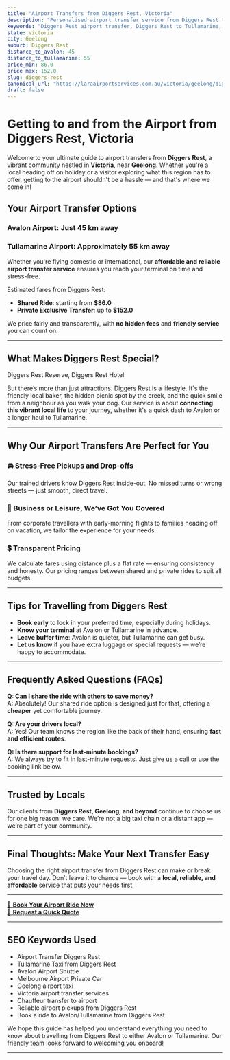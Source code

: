 ```yaml
---
title: "Airport Transfers from Diggers Rest, Victoria"
description: "Personalised airport transfer service from Diggers Rest to Avalon and Tullamarine airports. Enjoy a smooth, affordable ride with us!"
keywords: "Diggers Rest airport transfer, Diggers Rest to Tullamarine, Diggers Rest to Avalon, airport taxi Diggers Rest, private airport transfer Diggers Rest, shared ride Diggers Rest, Diggers Rest transfers, airport shuttle Diggers Rest, book Diggers Rest airport taxi, affordable Diggers Rest airport transfer, Diggers Rest airport transfer service, airport transfer Geelong, airport transfer Melbourne, Melbourne airport taxi, airport transfers Victoria, Tullamarine airport shuttle, Avalon airport transfers, Melbourne private transfer, airport transport services Melbourne"
state: Victoria
city: Geelong
suburb: Diggers Rest
distance_to_avalon: 45
distance_to_tullamarine: 55
price_min: 86.0
price_max: 152.0
slug: diggers-rest
canonical_url: "https://laraairportservices.com.au/victoria/geelong/diggers-rest/"
draft: false
---
```


# Getting to and from the Airport from Diggers Rest, Victoria

Welcome to your ultimate guide to airport transfers from **Diggers Rest**, a vibrant community nestled in **Victoria**, near **Geelong**. Whether you're a local heading off on holiday or a visitor exploring what this region has to offer, getting to the airport shouldn't be a hassle — and that's where we come in!

## Your Airport Transfer Options

### Avalon Airport: Just 45 km away  
### Tullamarine Airport: Approximately 55 km away

Whether you're flying domestic or international, our **affordable and reliable airport transfer service** ensures you reach your terminal on time and stress-free.

Estimated fares from Diggers Rest:
- **Shared Ride**: starting from **$86.0**
- **Private Exclusive Transfer**: up to **$152.0**

We price fairly and transparently, with **no hidden fees** and **friendly service** you can count on.

---

## What Makes Diggers Rest Special?

Diggers Rest Reserve, Diggers Rest Hotel

But there’s more than just attractions. Diggers Rest is a lifestyle. It's the friendly local baker, the hidden picnic spot by the creek, and the quick smile from a neighbour as you walk your dog. Our service is about **connecting this vibrant local life** to your journey, whether it's a quick dash to Avalon or a longer haul to Tullamarine.

---

## Why Our Airport Transfers Are Perfect for You

### 🚘 Stress-Free Pickups and Drop-offs
Our trained drivers know Diggers Rest inside-out. No missed turns or wrong streets — just smooth, direct travel.

### 💼 Business or Leisure, We’ve Got You Covered
From corporate travellers with early-morning flights to families heading off on vacation, we tailor the experience for your needs.

### 💲 Transparent Pricing
We calculate fares using distance plus a flat rate — ensuring consistency and honesty. Our pricing ranges between shared and private rides to suit all budgets.

---

## Tips for Travelling from Diggers Rest

- **Book early** to lock in your preferred time, especially during holidays.
- **Know your terminal** at Avalon or Tullamarine in advance.
- **Leave buffer time**: Avalon is quieter, but Tullamarine can get busy.
- **Let us know** if you have extra luggage or special requests — we’re happy to accommodate.

---

## Frequently Asked Questions (FAQs)

**Q: Can I share the ride with others to save money?**  
A: Absolutely! Our shared ride option is designed just for that, offering a **cheaper** yet comfortable journey.

**Q: Are your drivers local?**  
A: Yes! Our team knows the region like the back of their hand, ensuring **fast and efficient routes**.

**Q: Is there support for last-minute bookings?**  
A: We always try to fit in last-minute requests. Just give us a call or use the booking link below.

---

## Trusted by Locals

Our clients from **Diggers Rest, Geelong, and beyond** continue to choose us for one big reason: we care. We’re not a big taxi chain or a distant app — we’re part of your community.

---

## Final Thoughts: Make Your Next Transfer Easy

Choosing the right airport transfer from Diggers Rest can make or break your travel day. Don’t leave it to chance — book with a **local, reliable, and affordable** service that puts your needs first.

---

[📅 **Book Your Airport Ride Now**](https://laraairportservices.square.site/s/appointments)  
[📧 **Request a Quick Quote**](https://laraairportservices.square.site/contact-us)

---

## SEO Keywords Used
- Airport Transfer Diggers Rest
- Tullamarine Taxi from Diggers Rest
- Avalon Airport Shuttle
- Melbourne Airport Private Car
- Geelong airport taxi
- Victoria airport transfer services
- Chauffeur transfer to airport
- Reliable airport pickups from Diggers Rest
- Book a ride to Avalon/Tullamarine from Diggers Rest

We hope this guide has helped you understand everything you need to know about travelling from Diggers Rest to either Avalon or Tullamarine. Our friendly team looks forward to welcoming you onboard!

---

